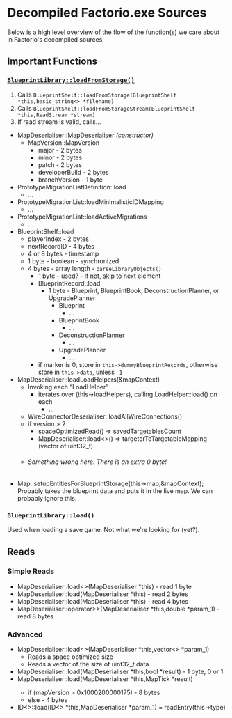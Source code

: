 # Decompiled Factorio.exe Sources

Below is a high level overview of the flow of the function(s) we care about in Factorio's decompiled sources.

## Important Functions

### [`BlueprintLibrary::loadFromStorage()`](loadFromStorage.cpp)

1. Calls `BlueprintShelf::loadFromStorage(BlueprintShelf *this,basic_string<> *filename)`
2. Calls `BlueprintShelf::loadFromStorageStream(BlueprintShelf *this,ReadStream *stream)`
3. If read stream is valid, calls...

- MapDeserialiser::MapDeserialiser _(constructor)_
  - MapVersion::MapVersion
    - major - 2 bytes
    - minor - 2 bytes
    - patch - 2 bytes
    - developerBuild - 2 bytes
    - branchVersion - 1 byte
- PrototypeMigrationListDefinition::load
  - ...
- PrototypeMigrationList::loadMinimalisticIDMapping
  - ...
- PrototypeMigrationList::loadActiveMigrations
  - ...
- BlueprintShelf::load
  - playerIndex - 2 bytes
  - nextRecordID - 4 bytes
  - 4 or 8 bytes - timestamp
  - 1 byte - boolean - synchronized
  - 4 bytes - array length - `parseLibraryObjects()`
    - 1 byte - used? - if not, skip to next element
    - BlueprintRecord::load
      - 1 byte - Blueprint, BlueprintBook, DeconstructionPlanner, or UpgradePlanner
        - Blueprint
          - ...
        - BlueprintBook
          - ...
        - DeconstructionPlanner
          - ...
        - UpgradePlanner
          - ...
    - if marker is 0, store in `this->dummyBlueprintRecords`, otherwise store in `this->data`, unless `-1`
- MapDeserialiser::loadLoadHelpers(&mapContext)
  - Invoking each “LoadHelper”
    - iterates over (this->loadHelpers), calling LoadHelper::load() on each
      - ...
  - WireConnectorDeserialiser::loadAllWireConnections()
  - if version > 2
    - spaceOptimizedRead() => savedTargetablesCount
    - MapDeserialiser::load<>() => targeterToTargetableMapping (vector of uint32_t)
  - ###### Something wrong here. There is an extra 0 byte!
- Map::setupEntitiesForBlueprintStorage(this->map,&mapContext);
  Probably takes the blueprint data and puts it in the live map.
  We can probably ignore this.

### `BlueprintLibrary::load()`

Used when loading a save game. Not what we're looking for (yet?).

## Reads

### Simple Reads

- MapDeserialiser::load<>(MapDeserialiser \*this) - read 1 byte
- MapDeserialiser::load<short>(MapDeserialiser \*this) - read 2 bytes
- MapDeserialiser::load<int>(MapDeserialiser \*this) - read 4 bytes
- MapDeserialiser::operator>><double>(MapDeserialiser \*this,double \*param_1) - read 8 bytes

### Advanced

- MapDeserialiser::load<>(MapDeserialiser \*this,vector<> \*param_1)
  - Reads a space optimized size
  - Reads a vector of the size of uint32_t data
- MapDeserialiser::load<bool>(MapDeserialiser \*this,bool \*result) - 1 byte, 0 or 1
- MapDeserialiser::load<MapTick>(MapDeserialiser \*this,MapTick \*result)
  - if (mapVersion > 0x1000200000175) - 8 bytes
  - else - 4 bytes
- ID<>::load(ID<> *this,MapDeserialiser *param_1) = readEntry(this->type)
